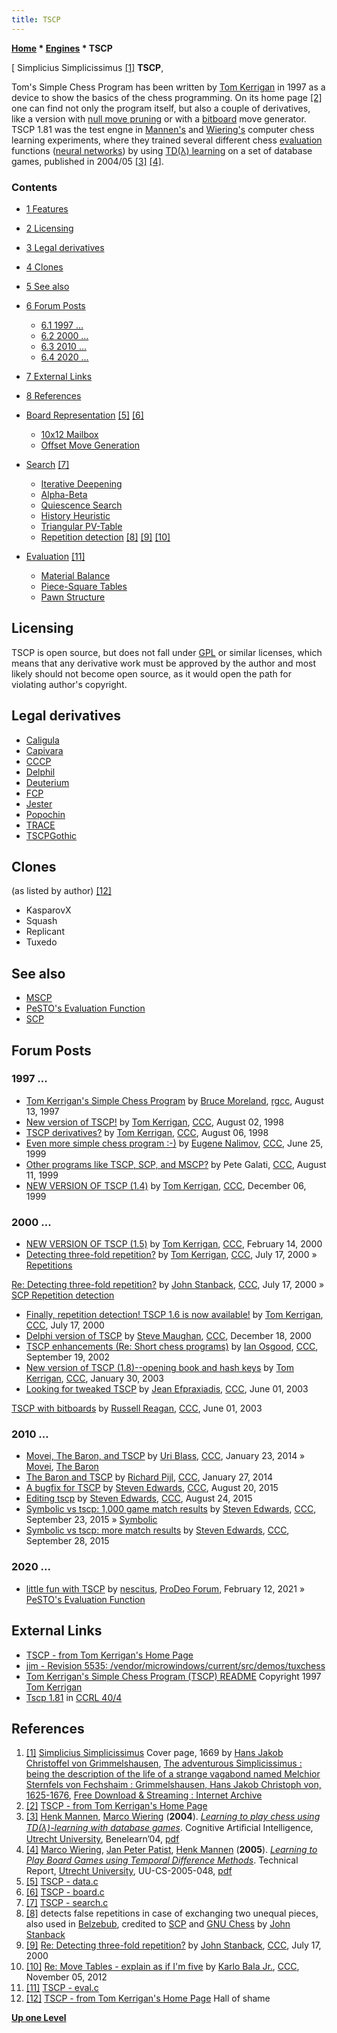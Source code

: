 ```yaml
---
title: TSCP
---
```

**[Home](Home "Home") \* [Engines](Engines "Engines") \* TSCP**



[ Simplicius Simplicissimus <a id="cite-note-1" href="#cite-ref-1">[1]</a>
**TSCP**,  

Tom's Simple Chess Program has been written by [Tom Kerrigan](Tom_Kerrigan "Tom Kerrigan") in 1997 as a device to show the basics of the chess programming. On its home page <a id="cite-note-2" href="#cite-ref-2">[2]</a> one can find not only the program itself, but also a couple of derivatives, like a version with [null move pruning](Null_Move_Pruning "Null Move Pruning") or with a [bitboard](Bitboards "Bitboards") move generator. TSCP 1.81 was the test engne in [Mannen's](Henk_Mannen "Henk Mannen") and [Wiering's](Marco_Wiering "Marco Wiering") computer chess learning experiments, where they trained several different chess [evaluation](Evaluation "Evaluation") functions ([neural networks](Neural_Networks "Neural Networks")) by using [TD(λ) learning](Temporal_Difference_Learning "Temporal Difference Learning") on a set of database games, published in 2004/05 <a id="cite-note-3" href="#cite-ref-3">[3]</a> <a id="cite-note-4" href="#cite-ref-4">[4]</a>. 



### Contents


* [1 Features](#features)
* [2 Licensing](#licensing)
* [3 Legal derivatives](#legal-derivatives)
* [4 Clones](#clones)
* [5 See also](#see-also)
* [6 Forum Posts](#forum-posts)
	+ [6.1 1997 ...](#1997-...)
	+ [6.2 2000 ...](#2000-...)
	+ [6.3 2010 ...](#2010-...)
	+ [6.4 2020 ...](#2020-...)
* [7 External Links](#external-links)
* [8 References](#references)






* [Board Representation](Board_Representation "Board Representation") <a id="cite-note-5" href="#cite-ref-5">[5]</a> <a id="cite-note-6" href="#cite-ref-6">[6]</a>
	+ [10x12 Mailbox](10x12_Board "10x12 Board")
	+ [Offset Move Generation](10x12_Board#OffsetMG "10x12 Board")
* [Search](Search "Search") <a id="cite-note-7" href="#cite-ref-7">[7]</a>
	+ [Iterative Deepening](Iterative_Deepening "Iterative Deepening")
	+ [Alpha-Beta](Alpha-Beta "Alpha-Beta")
	+ [Quiescence Search](Quiescence_Search "Quiescence Search")
	+ [History Heuristic](History_Heuristic "History Heuristic")
	+ [Triangular PV-Table](Triangular_PV-Table "Triangular PV-Table")
	+ [Repetition detection](SCP#Repetitions "SCP") <a id="cite-note-8" href="#cite-ref-8">[8]</a> <a id="cite-note-9" href="#cite-ref-9">[9]</a> <a id="cite-note-10" href="#cite-ref-10">[10]</a>
* [Evaluation](Evaluation "Evaluation") <a id="cite-note-11" href="#cite-ref-11">[11]</a>
	+ [Material Balance](Material#Balance "Material")
	+ [Piece-Square Tables](Piece-Square_Tables "Piece-Square Tables")
	+ [Pawn Structure](Pawn_Structure "Pawn Structure")


## Licensing


TSCP is open source, but does not fall under [GPL](Free_Software_Foundation#GPL "Free Software Foundation") or similar licenses, which means that any derivative work must be approved by the author and most likely should not become open source, as it would open the path for violating author's copyright.



## Legal derivatives


* [Caligula](Caligula_PC "Caligula PC")
* [Capivara](Capivara "Capivara")
* [CCCP](CCCP "CCCP")
* [Delphil](Delphil "Delphil")
* [Deuterium](Deuterium "Deuterium")
* [FCP](FCP "FCP")
* [Jester](Jester_US "Jester US")
* [Popochin](index.php?title=Popochin&action=edit&redlink=1 "Popochin (page does not exist)")
* [TRACE](TRACE "TRACE")
* [TSCPGothic](index.php?title=TSCPGothic&action=edit&redlink=1 "TSCPGothic (page does not exist)")


## Clones


(as listed by author) <a id="cite-note-12" href="#cite-ref-12">[12]</a>



* KasparovX
* Squash
* Replicant
* Tuxedo


## See also


* [MSCP](MSCP "MSCP")
* [PeSTO's Evaluation Function](PeSTO%27s_Evaluation_Function "PeSTO's Evaluation Function")
* [SCP](SCP "SCP")


## Forum Posts


### 1997 ...


* [Tom Kerrigan's Simple Chess Program](http://groups.google.com/group/rec.games.chess.computer/browse_frm/thread/f6d1e6096a06fa8) by [Bruce Moreland](Bruce_Moreland "Bruce Moreland"), [rgcc](Computer_Chess_Forums "Computer Chess Forums"), August 13, 1997
* [New version of TSCP!](https://www.stmintz.com/ccc/index.php?id=23632) by [Tom Kerrigan](Tom_Kerrigan "Tom Kerrigan"), [CCC](CCC "CCC"), August 02, 1998
* [TSCP derivatives?](https://www.stmintz.com/ccc/index.php?id=24043) by [Tom Kerrigan](Tom_Kerrigan "Tom Kerrigan"), [CCC](CCC "CCC"), August 06, 1998
* [Even more simple chess program :-)](https://www.stmintz.com/ccc/index.php?id=58083) by [Eugene Nalimov](Eugene_Nalimov "Eugene Nalimov"), [CCC](CCC "CCC"), June 25, 1999
* [Other programs like TSCP, SCP, and MSCP?](https://www.stmintz.com/ccc/index.php?id=64315) by Pete Galati, [CCC](CCC "CCC"), August 11, 1999
* [NEW VERSION OF TSCP (1.4)](https://www.stmintz.com/ccc/index.php?id=81053) by [Tom Kerrigan](Tom_Kerrigan "Tom Kerrigan"), [CCC](CCC "CCC"), December 06, 1999


### 2000 ...


* [NEW VERSION OF TSCP (1.5)](https://www.stmintz.com/ccc/index.php?id=97100) by [Tom Kerrigan](Tom_Kerrigan "Tom Kerrigan"), [CCC](CCC "CCC"), February 14, 2000
* [Detecting three-fold repetition?](https://www.stmintz.com/ccc/index.php?id=119867) by [Tom Kerrigan](Tom_Kerrigan "Tom Kerrigan"), [CCC](CCC "CCC"), July 17, 2000 » [Repetitions](Repetitions "Repetitions")


 [Re: Detecting three-fold repetition?](https://www.stmintz.com/ccc/index.php?id=119911) by [John Stanback](John_Stanback "John Stanback"), [CCC](CCC "CCC"), July 17, 2000 » [SCP Repetition detection](SCP#Repetitions "SCP")
* [Finally, repetition detection! TSCP 1.6 is now available!](https://www.stmintz.com/ccc/index.php?id=120028) by [Tom Kerrigan](Tom_Kerrigan "Tom Kerrigan"), [CCC](CCC "CCC"), July 17, 2000
* [Delphi version of TSCP](https://www.stmintz.com/ccc/index.php?id=145411) by [Steve Maughan](Steve_Maughan "Steve Maughan"), [CCC](CCC "CCC"), December 18, 2000
* [TSCP enhancements (Re: Short chess programs)](https://www.stmintz.com/ccc/index.php?id=252881) by [Ian Osgood](Ian_Osgood "Ian Osgood"), [CCC](CCC "CCC"), September 19, 2002
* [New version of TSCP (1.8)--opening book and hash keys](https://www.stmintz.com/ccc/index.php?id=280383) by [Tom Kerrigan](Tom_Kerrigan "Tom Kerrigan"), [CCC](CCC "CCC"), January 30, 2003
* [Looking for tweaked TSCP](https://www.stmintz.com/ccc/index.php?id=298902) by [Jean Efpraxiadis](index.php?title=Jean_Efpraxiadis&action=edit&redlink=1 "Jean Efpraxiadis (page does not exist)"), [CCC](CCC "CCC"), June 01, 2003


 [TSCP with bitboards](https://www.stmintz.com/ccc/index.php?id=298973) by [Russell Reagan](Russell_Reagan "Russell Reagan"), [CCC](CCC "CCC"), June 01, 2003
### 2010 ...


* [Movei, The Baron, and TSCP](http://www.talkchess.com/forum/viewtopic.php?t=51063) by [Uri Blass](Uri_Blass "Uri Blass"), [CCC](CCC "CCC"), January 23, 2014 » [Movei](Movei "Movei"), [The Baron](The_Baron "The Baron")
* [The Baron and TSCP](http://www.talkchess.com/forum/viewtopic.php?t=51073) by [Richard Pijl](Richard_Pijl "Richard Pijl"), [CCC](CCC "CCC"), January 27, 2014
* [A bugfix for TSCP](http://www.talkchess.com/forum/viewtopic.php?t=57318) by [Steven Edwards](Steven_Edwards "Steven Edwards"), [CCC](CCC "CCC"), August 20, 2015
* [Editing tscp](http://www.talkchess.com/forum/viewtopic.php?t=57366) by [Steven Edwards](Steven_Edwards "Steven Edwards"), [CCC](CCC "CCC"), August 24, 2015
* [Symbolic vs tscp: 1,000 game match results](http://www.talkchess.com/forum/viewtopic.php?t=57730) by [Steven Edwards](Steven_Edwards "Steven Edwards"), [CCC](CCC "CCC"), September 23, 2015 » [Symbolic](Symbolic "Symbolic")
* [Symbolic vs tscp: more match results](http://www.talkchess.com/forum/viewtopic.php?t=57776) by [Steven Edwards](Steven_Edwards "Steven Edwards"), [CCC](CCC "CCC"), September 28, 2015


### 2020 ...


* [little fun with TSCP](https://prodeo.actieforum.com/t252-little-fun-with-tscp) by [nescitus](Pawel_Koziol "Pawel Koziol"), [ProDeo Forum](Computer_Chess_Forums "Computer Chess Forums"), February 12, 2021 » [PeSTO's Evaluation Function](PeSTO%27s_Evaluation_Function "PeSTO's Evaluation Function")


## External Links


* [TSCP - from Tom Kerrigan's Home Page](http://www.tckerrigan.com/Chess/TSCP)
* [jim - Revision 5535: /vendor/microwindows/current/src/demos/tuxchess](https://jim.sh/svn/jim/vendor/microwindows/current/src/demos/tuxchess/)
* [Tom Kerrigan's Simple Chess Program (TSCP) README](https://jim.sh/svn/jim/vendor/microwindows/current/src/demos/tuxchess/README.chess) Copyright 1997 [Tom Kerrigan](Tom_Kerrigan "Tom Kerrigan")
* [Tscp 1.81](http://www.computerchess.org.uk/ccrl/404/cgi/engine_details.cgi?print=Details&eng=Tscp%201.81#Tscp_1_81) in [CCRL 40/4](CCRL "CCRL")


## References


1. <a id="cite-ref-1" href="#cite-note-1">[1]</a> [Simplicius Simplicissimus](https://en.wikipedia.org/wiki/Simplicius_Simplicissimus) Cover page, 1669 by [Hans Jakob Christoffel von Grimmelshausen](https://en.wikipedia.org/wiki/Hans_Jakob_Christoffel_von_Grimmelshausen), [The adventurous Simplicissimus : being the description of the life of a strange vagabond named Melchior Sternfels von Fechshaim : Grimmelshausen, Hans Jakob Christoph von, 1625-1676](https://archive.org/details/adventuroussimpl00grimrich), [Free Download & Streaming : Internet Archive](https://en.wikipedia.org/wiki/Internet_Archive)
2. <a id="cite-ref-2" href="#cite-note-2">[2]</a> [TSCP - from Tom Kerrigan's Home Page](http://www.tckerrigan.com/Chess/TSCP)
3. <a id="cite-ref-3" href="#cite-note-3">[3]</a> [Henk Mannen](Henk_Mannen "Henk Mannen"), [Marco Wiering](Marco_Wiering "Marco Wiering") (**2004**). *[Learning to play chess using TD(λ)-learning with database games](https://www.semanticscholar.org/paper/Learning-to-Play-Chess-using-TD(lambda)-learning-Mannen-Wiering/00a6f81c8ebe8408c147841f26ed27eb13fb07f3)*. Cognitive Artiﬁcial Intelligence, [Utrecht University](https://en.wikipedia.org/wiki/Utrecht_University), Benelearn’04, [pdf](https://www.ai.rug.nl/~mwiering/GROUP/ARTICLES/learning-chess.pdf)
4. <a id="cite-ref-4" href="#cite-note-4">[4]</a> [Marco Wiering](Marco_Wiering "Marco Wiering"), [Jan Peter Patist](https://dblp.org/pid/20/4400.html), [Henk Mannen](Henk_Mannen "Henk Mannen") (**2005**). *[Learning to Play Board Games using Temporal Difference Methods](https://www.semanticscholar.org/paper/Learning-to-Play-Board-Games-using-Temporal-Methods-Wiering-Patist/7410e2bf16ed184db89f0e3acbbfdad473623b7a)*. Technical Report, [Utrecht University](https://en.wikipedia.org/wiki/Utrecht_University), UU-CS-2005-048, [pdf](http://webdoc.sub.gwdg.de/ebook/serien/ah/UU-CS/2005-048.pdf)
5. <a id="cite-ref-5" href="#cite-note-5">[5]</a> [TSCP - data.c](https://jim.sh/svn/jim/vendor/microwindows/current/src/demos/tuxchess/data.c)
6. <a id="cite-ref-6" href="#cite-note-6">[6]</a> [TSCP - board.c](https://jim.sh/svn/jim/vendor/microwindows/current/src/demos/tuxchess/board.c)
7. <a id="cite-ref-7" href="#cite-note-7">[7]</a> [TSCP - search.c](https://jim.sh/svn/jim/vendor/microwindows/current/src/demos/tuxchess/search.c)
8. <a id="cite-ref-8" href="#cite-note-8">[8]</a> detects false repetitions in case of exchanging two unequal pieces, also used in [Belzebub](Belzebub "Belzebub"), credited to [SCP](SCP "SCP") and [GNU Chess](GNU_Chess "GNU Chess") by [John Stanback](John_Stanback "John Stanback")
9. <a id="cite-ref-9" href="#cite-note-9">[9]</a> [Re: Detecting three-fold repetition?](https://www.stmintz.com/ccc/index.php?id=119911) by [John Stanback](John_Stanback "John Stanback"), [CCC](CCC "CCC"), July 17, 2000
10. <a id="cite-ref-10" href="#cite-note-10">[10]</a> [Re: Move Tables - explain as if I'm five](http://www.talkchess.com/forum/viewtopic.php?topic_view=threads&p=490672&t=45846) by [Karlo Bala Jr.](Karlo_Balla "Karlo Balla"), [CCC](CCC "CCC"), November 05, 2012
11. <a id="cite-ref-11" href="#cite-note-11">[11]</a> [TSCP - eval.c](https://jim.sh/svn/jim/vendor/microwindows/current/src/demos/tuxchess/eval.c)
12. <a id="cite-ref-12" href="#cite-note-12">[12]</a> [TSCP - from Tom Kerrigan's Home Page](http://www.tckerrigan.com/Chess/TSCP) Hall of shame

**[Up one Level](Engines "Engines")**







 

